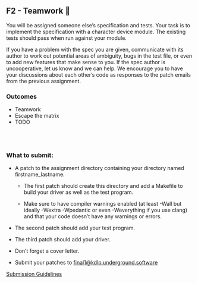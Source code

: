 ## F2 - Teamwork 🤝

You will be assigned someone else’s specification and tests. Your task is to implement the specification with a character device module. The existing tests should pass when run against your module.

If you have a problem with the spec you are given, communicate with its author to work out potential areas of ambiguity, bugs in the test file, or even to add new features that make sense to you. If the spec author is uncooperative, let us know and we can help. We encourage you to have your discussions about each other’s code as responses to the patch emails from the previous assignment.

### Outcomes

* Teamwork
* Escape the matrix
* TODO

<br></br>

### What to submit:

* A patch to the assignment directory containing your directory named firstname_lastname.

    * The first patch should create this directory and add a Makefile to build your driver as well as the test program.

  * Make sure to have compiler warnings enabled (at least -Wall but ideally -Wextra -Wpedantic or even -Weverything if you use clang) and that your code doesn’t have any warnings or errors.

* The second patch should add your test program.

* The third patch should add your driver.

* Don’t forget a cover letter.

* Submit your patches to final1@kdlp.underground.software



[Submission Guidelines](../policies/submission_guidelines.md)
